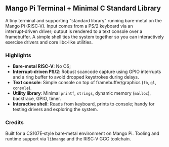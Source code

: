 ## Mango Pi Terminal + Minimal C Standard Library

A tiny terminal and supporting "standard library" running bare‑metal on the Mango Pi (RISC‑V). Input comes from a PS/2 keyboard via an interrupt‑driven driver; output is rendered to a text console over a framebuffer. A simple shell ties the system together so you can interactively exercise drivers and core libc‑like utilities.

### Highlights
- **Bare‑metal RISC‑V**: No OS;
- **Interrupt‑driven PS/2**: Robust scancode capture using GPIO interrupts and a ring buffer to avoid dropped keystrokes during delays.
- **Text console**: Simple console on top of framebuffer/graphics (`fb`, `gl`, `console`).
- **Utility library**: Minimal `printf`, `strings`, dynamic memory (`malloc`), backtrace, GPIO, timer.
- **Interactive shell**: Reads from keyboard, prints to console; handy for testing drivers and exploring the system.

### Credits
Built for a CS107E‑style bare‑metal environment on Mango Pi. Tooling and runtime support via `libmango` and the RISC‑V GCC toolchain.
